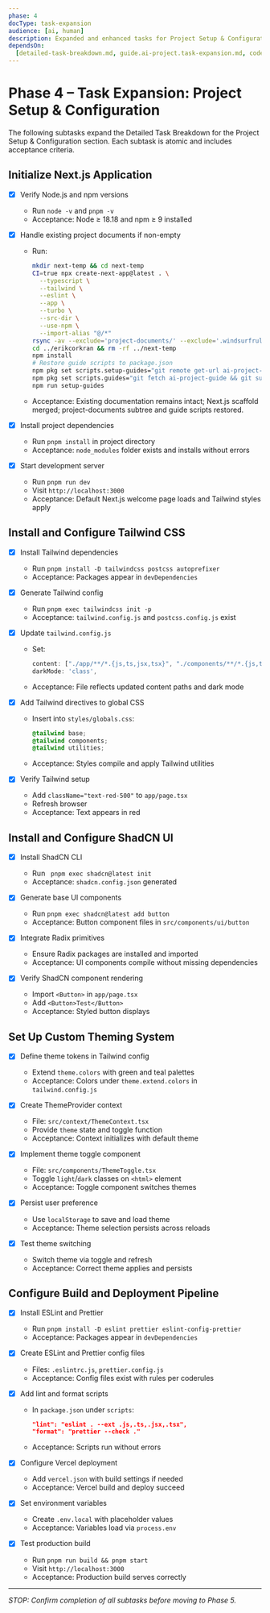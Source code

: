 ```yaml
---
phase: 4
docType: task-expansion
audience: [ai, human]
description: Expanded and enhanced tasks for Project Setup & Configuration section (Phase 4)
dependsOn:
  [detailed-task-breakdown.md, guide.ai-project.task-expansion.md, coderules.md]
---
```


# Phase 4 – Task Expansion: Project Setup & Configuration

The following subtasks expand the Detailed Task Breakdown for the Project Setup & Configuration section. Each subtask is atomic and includes acceptance criteria.

## Initialize Next.js Application

- [x] Verify Node.js and npm versions

  - Run `node -v` and `pnpm -v`
  - Acceptance: Node ≥ 18.18 and npm ≥ 9 installed

- [x] Handle existing project documents if non-empty

  - Run:
    ```bash
    mkdir next-temp && cd next-temp
    CI=true npx create-next-app@latest . \
      --typescript \
      --tailwind \
      --eslint \
      --app \
      --turbo \
      --src-dir \
      --use-npm \
      --import-alias "@/*"
    rsync -av --exclude='project-documents/' --exclude='.windsurfrules' ./ ../erikcorkran/
    cd ../erikcorkran && rm -rf ../next-temp
    npm install
    # Restore guide scripts to package.json
    npm pkg set scripts.setup-guides="git remote get-url ai-project-guide > /dev/null 2>&1 || git remote add ai-project-guide git@github.com:ecorkran/ai-project-guide.git && git fetch ai-project-guide && git subtree add --prefix project-documents ai-project-guide main --squash || echo 'Subtree already exists—run npm run guides to update.'"
    npm pkg set scripts.guides="git fetch ai-project-guide && git subtree pull --prefix project-documents ai-project-guide main --squash"
    npm run setup-guides
    ```
  - Acceptance: Existing documentation remains intact; Next.js scaffold merged; project-documents subtree and guide scripts restored.

- [x] Install project dependencies

  - Run `pnpm install` in project directory
  - Acceptance: `node_modules` folder exists and installs without errors

- [x] Start development server
  - Run `pnpm run dev`
  - Visit `http://localhost:3000`
  - Acceptance: Default Next.js welcome page loads and Tailwind styles apply

## Install and Configure Tailwind CSS

- [x] Install Tailwind dependencies

  - Run `pnpm install -D tailwindcss postcss autoprefixer`
  - Acceptance: Packages appear in `devDependencies`

- [x] Generate Tailwind config

  - Run `pnpm exec tailwindcss init -p`
  - Acceptance: `tailwind.config.js` and `postcss.config.js` exist

- [x] Update `tailwind.config.js`

  - Set:
    ```js
    content: ["./app/**/*.{js,ts,jsx,tsx}", "./components/**/*.{js,ts,jsx,tsx}"],
    darkMode: 'class',
    ```
  - Acceptance: File reflects updated content paths and dark mode

- [x] Add Tailwind directives to global CSS

  - Insert into `styles/globals.css`:
    ```css
    @tailwind base;
    @tailwind components;
    @tailwind utilities;
    ```
  - Acceptance: Styles compile and apply Tailwind utilities

- [x] Verify Tailwind setup
  - Add `className="text-red-500"` to `app/page.tsx`
  - Refresh browser
  - Acceptance: Text appears in red

## Install and Configure ShadCN UI

- [x] Install ShadCN CLI

  - Run ` pnpm exec shadcn@latest init`
  - Acceptance: `shadcn.config.json` generated

- [x] Generate base UI components

  - Run `pnpm exec shadcn@latest add button`
  - Acceptance: Button component files in `src/components/ui/button`

- [x] Integrate Radix primitives

  - Ensure Radix packages are installed and imported
  - Acceptance: UI components compile without missing dependencies

- [x] Verify ShadCN component rendering
  - Import `<Button>` in `app/page.tsx`
  - Add `<Button>Test</Button>`
  - Acceptance: Styled button displays

## Set Up Custom Theming System

- [x] Define theme tokens in Tailwind config

  - Extend `theme.colors` with green and teal palettes
  - Acceptance: Colors under `theme.extend.colors` in `tailwind.config.js`

- [x] Create ThemeProvider context

  - File: `src/context/ThemeContext.tsx`
  - Provide `theme` state and toggle function
  - Acceptance: Context initializes with default theme

- [x] Implement theme toggle component

  - File: `src/components/ThemeToggle.tsx`
  - Toggle `light`/`dark` classes on `<html>` element
  - Acceptance: Toggle component switches themes

- [x] Persist user preference

  - Use `localStorage` to save and load theme
  - Acceptance: Theme selection persists across reloads

- [x] Test theme switching
  - Switch theme via toggle and refresh
  - Acceptance: Correct theme applies and persists

## Configure Build and Deployment Pipeline

- [x] Install ESLint and Prettier

  - Run `pnpm install -D eslint prettier eslint-config-prettier`
  - Acceptance: Packages appear in `devDependencies`

- [x] Create ESLint and Prettier config files

  - Files: `.eslintrc.js`, `prettier.config.js`
  - Acceptance: Config files exist with rules per coderules

- [x] Add lint and format scripts

  - In `package.json` under `scripts`:
    ```json
    "lint": "eslint . --ext .js,.ts,.jsx,.tsx",
    "format": "prettier --check ."
    ```
  - Acceptance: Scripts run without errors

- [x] Configure Vercel deployment

  - Add `vercel.json` with build settings if needed
  - Acceptance: Vercel build and deploy succeed

- [x] Set environment variables

  - Create `.env.local` with placeholder values
  - Acceptance: Variables load via `process.env`

- [x] Test production build
  - Run `pnpm run build && pnpm start`
  - Visit `http://localhost:3000`
  - Acceptance: Production build serves correctly

---

_STOP: Confirm completion of all subtasks before moving to Phase 5._
